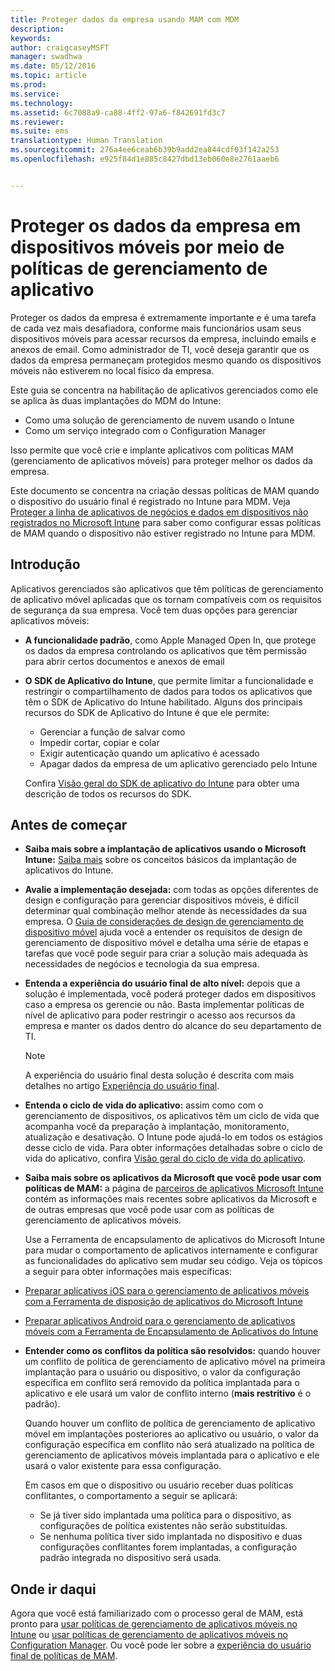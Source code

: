 ```yaml
---
title: Proteger dados da empresa usando MAM com MDM
description: 
keywords: 
author: craigcaseyMSFT
manager: swadhwa
ms.date: 05/12/2016
ms.topic: article
ms.prod: 
ms.service: 
ms.technology: 
ms.assetid: 6c7088a9-ca88-4ff2-97a6-f842691fd3c7
ms.reviewer: 
ms.suite: ems
translationtype: Human Translation
ms.sourcegitcommit: 276a4ee6ceab6b39b9add2ea844cdf03f142a253
ms.openlocfilehash: e925f84d1e885c8427dbd13eb060e8e2761aaeb6


---
```


# Proteger os dados da empresa em dispositivos móveis por meio de políticas de gerenciamento de aplicativo
Proteger os dados da empresa é extremamente importante e é uma tarefa de cada vez mais desafiadora, conforme mais funcionários usam seus dispositivos móveis para acessar recursos da empresa, incluindo emails e anexos de email. Como administrador de TI, você deseja garantir que os dados da empresa permaneçam protegidos mesmo quando os dispositivos móveis não estiverem no local físico da empresa.

Este guia se concentra na habilitação de aplicativos gerenciados como ele se aplica às duas implantações do MDM do Intune:

- Como uma solução de gerenciamento de nuvem usando o Intune
- Como um serviço integrado com o Configuration Manager

Isso permite que você crie e implante aplicativos com políticas MAM (gerenciamento de aplicativos móveis) para proteger melhor os dados da empresa.

Este documento se concentra na criação dessas políticas de MAM quando o dispositivo do usuário final é registrado no Intune para MDM. Veja [Proteger a linha de aplicativos de negócios e dados em dispositivos não registrados no Microsoft Intune](https://docs.microsoft.com/en-us/intune/deploy-use/protect-line-of-business-apps-and-data-on-devices-not-enrolled-in-microsoft-intune) para saber como configurar essas políticas de MAM quando o dispositivo não estiver registrado no Intune para MDM.

## Introdução
Aplicativos gerenciados são aplicativos que têm políticas de gerenciamento de aplicativo móvel aplicadas que os tornam compatíveis com os requisitos de segurança da sua empresa. Você tem duas opções para gerenciar aplicativos móveis:
- **A funcionalidade padrão**, como Apple Managed Open In, que protege os dados da empresa controlando os aplicativos que têm permissão para abrir certos documentos e anexos de email
- **O SDK de Aplicativo do Intune**, que permite limitar a funcionalidade e restringir o compartilhamento de dados para todos os aplicativos que têm o SDK de Aplicativo do Intune habilitado. Alguns dos principais recursos do SDK de Aplicativo do Intune é que ele permite:
  - Gerenciar a função de salvar como
  - Impedir cortar, copiar e colar
  - Exigir autenticação quando um aplicativo é acessado
  - Apagar dados da empresa de um aplicativo gerenciado pelo Intune

  Confira [Visão geral do SDK de aplicativo do Intune](https://docs.microsoft.com/en-us/intune/develop/intune-app-sdk) para obter uma descrição de todos os recursos do SDK.

## Antes de começar
- **Saiba mais sobre a implantação de aplicativos usando o Microsoft Intune:**  [Saiba mais](https://docs.microsoft.com/en-us/intune/understand-explore/get-started-with-a-30-day-trial-of-microsoft-intune) sobre os conceitos básicos da implantação de aplicativos do Intune.

- **Avalie a implementação desejada:** com todas as opções diferentes de design e configuração para gerenciar dispositivos móveis, é difícil determinar qual combinação melhor atende às necessidades da sua empresa. O [Guia de considerações de design de gerenciamento de dispositivo móvel](https://docs.microsoft.com/en-us/enterprise-mobility/Solutions/mdm-design-considerations-guide) ajuda você a entender os requisitos de design de gerenciamento de dispositivo móvel e detalha uma série de etapas e tarefas que você pode seguir para criar a solução mais adequada às necessidades de negócios e tecnologia da sua empresa.
- **Entenda a experiência do usuário final de alto nível:** depois que a solução é implementada, você poderá proteger dados em dispositivos caso a empresa os gerencie ou não. Basta implementar políticas de nível de aplicativo para poder restringir o acesso aos recursos da empresa e manter os dados dentro do alcance do seu departamento de TI.

   > [!NOTE]
   > A experiência do usuário final desta solução é descrita com mais detalhes no artigo [Experiência do usuário final](end-user-experience-mam.md).

- **Entenda o ciclo de vida do aplicativo:** assim como com o gerenciamento de dispositivos, os aplicativos têm um ciclo de vida que acompanha você da preparação à implantação, monitoramento, atualização e desativação. O Intune pode ajudá-lo em todos os estágios desse ciclo de vida. Para obter informações detalhadas sobre o ciclo de vida do aplicativo, confira [Visão geral do ciclo de vida do aplicativo](https://docs.microsoft.com/en-us/intune/deploy-use/overview-of-app-lifecycle-in-microsoft-intune).
- **Saiba mais sobre os aplicativos da Microsoft que você pode usar com políticas de MAM:** a página de [parceiros de aplicativos Microsoft Intune](https://www.microsoft.com/en-us/cloud-platform/microsoft-intune-partners) contém as informações mais recentes sobre aplicativos da Microsoft e de outras empresas que você pode usar com as políticas de gerenciamento de aplicativos móveis.

  Use a Ferramenta de encapsulamento de aplicativos do Microsoft Intune para mudar o comportamento de aplicativos internamente e configurar as funcionalidades do aplicativo sem mudar seu código. Veja os tópicos a seguir para obter informações mais específicas:
 - [Preparar aplicativos iOS para o gerenciamento de aplicativos móveis com a Ferramenta de disposição de aplicativos do Microsoft Intune](https://docs.microsoft.com/en-us/intune/deploy-use/prepare-ios-apps-for-mobile-application-management-with-the-microsoft-intune-app-wrapping-tool)
 - [Preparar aplicativos Android para o gerenciamento de aplicativos móveis com a Ferramenta de Encapsulamento de Aplicativos do Intune](https://docs.microsoft.com/en-us/intune/deploy-use/prepare-android-apps-for-mobile-application-management-with-the-microsoft-intune-app-wrapping-tool)

- **Entender como os conflitos da política são resolvidos:** quando houver um conflito de política de gerenciamento de aplicativo móvel na primeira implantação para o usuário ou dispositivo, o valor da configuração específica em conflito será removido da política implantada para o aplicativo e ele usará um valor de conflito interno (**mais restritivo** é o padrão).

  Quando houver um conflito de política de gerenciamento de aplicativo móvel em implantações posteriores ao aplicativo ou usuário, o valor da configuração específica em conflito não será atualizado na política de gerenciamento de aplicativos móveis implantada para o aplicativo e ele usará o valor existente para essa configuração.

  Em casos em que o dispositivo ou usuário receber duas políticas conflitantes, o comportamento a seguir se aplicará:
  - Se já tiver sido implantada uma política para o dispositivo, as configurações de política existentes não serão substituídas.
  - Se nenhuma política tiver sido implantada no dispositivo e duas configurações conflitantes forem implantadas, a configuração padrão integrada no dispositivo será usada.

## Onde ir daqui
Agora que você está familiarizado com o processo geral de MAM, está pronto para [usar políticas de gerenciamento de aplicativos móveis no Intune](mam-intune.md) ou [usar políticas de gerenciamento de aplicativos móveis no Configuration Manager](mam-configmgr.md). Ou você pode ler sobre a [experiência do usuário final de políticas de MAM](end-user-experience-mam.md).



<!--HONumber=Jul16_HO1-->


